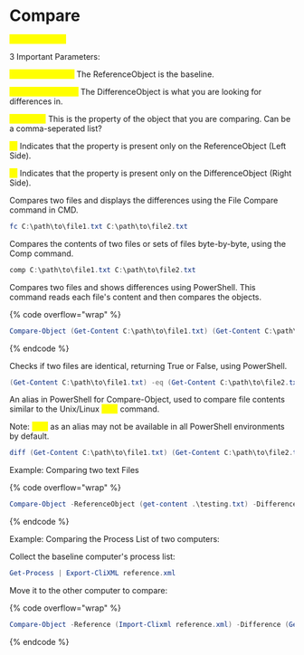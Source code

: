 # Compare

<mark style="color:yellow;">`Compare-Object`</mark>

3 Important Parameters:

<mark style="color:yellow;">`-ReferenceObject`</mark> The ReferenceObject is the baseline.

<mark style="color:yellow;">`-DifferenceObject`</mark> The DifferenceObject is what you are looking for differences in.

<mark style="color:yellow;">`-Property`</mark> This is the property of the object that you are comparing. Can be a comma-seperated list?

<mark style="color:yellow;">`<=`</mark> Indicates that the property is present only on the ReferenceObject (Left Side).

<mark style="color:yellow;">`=>`</mark> Indicates that the property is present only on the DifferenceObject (Right Side).

Compares two files and displays the differences using the File Compare command in CMD.

```powershell
fc C:\path\to\file1.txt C:\path\to\file2.txt
```

Compares the contents of two files or sets of files byte-by-byte, using the Comp command.

```powershell
comp C:\path\to\file1.txt C:\path\to\file2.txt
```

Compares two files and shows differences using PowerShell. This command reads each file's content and then compares the objects.

{% code overflow="wrap" %}
```powershell
Compare-Object (Get-Content C:\path\to\file1.txt) (Get-Content C:\path\to\file2.txt)
```
{% endcode %}

Checks if two files are identical, returning True or False, using PowerShell.

```powershell
(Get-Content C:\path\to\file1.txt) -eq (Get-Content C:\path\to\file2.txt)
```

An alias in PowerShell for Compare-Object, used to compare file contents similar to the Unix/Linux <mark style="color:yellow;">`diff`</mark> command.

Note: <mark style="color:yellow;">`diff`</mark> as an alias may not be available in all PowerShell environments by default.

```powershell
diff (Get-Content C:\path\to\file1.txt) (Get-Content C:\path\to\file2.txt)
```

Example: Comparing two text Files

{% code overflow="wrap" %}
```powershell
Compare-Object -ReferenceObject (get-content .\testing.txt) -DifferenceObject (get-content .\2testing.txt)
```
{% endcode %}

Example: Comparing the Process List of two computers:

Collect the baseline computer's process list:

```powershell
Get-Process | Export-CliXML reference.xml
```

Move it to the other computer to compare:

{% code overflow="wrap" %}
```powershell
Compare-Object -Reference (Import-Clixml reference.xml) -Difference (Get-Process) -Property Name
```
{% endcode %}
